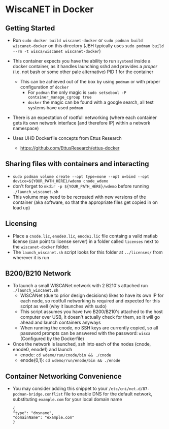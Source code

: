 # WiscaNET in Docker

## Getting Started

- Run `sudo docker build wiscanet-docker` or `sudo podman build wiscanet-docker` on this directory (JBH typically uses `sudo podman build --rm -t wisca/wiscanet wiscanet-docker`)
- This container expects you have the ability to run `systemd` inside a docker container, as it handles launching sshd and provides a *proper* (i.e. not bash or some other pale alternative) PID 1 for the container
  - This can be achieved out of the box by using `podman` or with proper configuration of `docker`
     - For `podman` the only magic is `sudo setsebool -P container_manage_cgroup true`
     - `docker` the magic can be found with a google search, all test systems have used `podman`
- There is an expectation of rootfull networking (where each container gets its own network interface [and therefore IP] within a network namespace)

- Uses UHD Dockerfile concepts from Ettus Research
  - https://github.com/EttusResearch/ettus-docker 

## Sharing files with containers and interacting
- `sudo podman volume create --opt type=none --opt o=bind --opt device=${YOUR_PATH_HERE}/wdemo cnode_wdemo`
- don't forget to `mkdir -p ${YOUR_PATH_HERE}/wdemo` before running `./launch_wiscanet.sh`
- This volume may need to be recreated with new versions of the container (aka software, so that the appropriate files get copied in on load up)

## Licensing
- Place a `cnode.lic`, `enode0.lic`, `enode1.lic` file containg a valid matlab license (can point to license server) in a folder called `licenses` next to the `wiscanet-docker` folder.
- The `launch_wiscanet.sh` script looks for this folder at `../licenses/` from wherever it is run

## B200/B210 Network

- To launch a small WISCANet network with 2 B210's attached run `./launch_wiscanet.sh`
  - WISCANet (due to prior design decisions) likes to have its own IP for each node, so rootfull networking is required and expected for this script as well (why it launches with sudo)
  - This script assumes you have two B200/B210's attached to the host computer over USB, it doesn't actually check for them, so it will go ahead and launch containers anyways
  - When running the cnode, no SSH keys are currently copied, so all password prompts can be answered with the password: `wisca` (Configured by the Dockerfile)
- Once the network is launched, ssh into each of the nodes (cnode, enode0, enode1) and launch
  - cnode: `cd wdemo/run/cnode/bin && ./cnode`
  - enode{0,1}: `cd wdemo/run/enode/bin && ./enode`

## Container Networking Convenience

- You may consider adding this snippet to your `/etc/cni/net.d/87-podman-bridge.conflist` file to enable DNS for the default network, substituting `example.com` for your local domain name

    ```
    {
    "type": "dnsname",
    "domainName": "example.com"
    }
    ```
